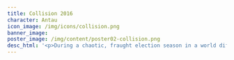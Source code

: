 ```yaml
---
title: Collision 2016
character: Antau
icon_image: /img/icons/collision.png
banner_image:
poster_image: /img/content/poster02-collision.png
desc_html: '<p>During a chaotic, fraught election season in a world different from but eerily similar to our own, one mercenary consultant-turned-campaign manager (Antau) sees an opportunity to give &ldquo;The People&rdquo; what they want: sweet release, in the form of a Giant Meteor presidency. Updates M-F.</p>'
---
```



